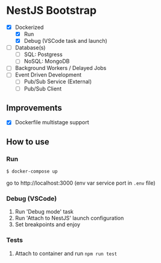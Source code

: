 # NestJS Bootstrap

- [x] Dockerized
  - [x] Run
  - [x] Debug (VSCode task and launch)
- [ ] Database(s)
  - [ ] SQL: Postgress
  - [ ] NoSQL: MongoDB
- [ ] Background Workers / Delayed Jobs
- [ ] Event Driven Development
  - [ ] Pub/Sub Service (External)
  - [ ] Pub/Sub Client

## Improvements

- [x] Dockerfile multistage support


## How to use

### Run

```bash
$ docker-compose up
```
go to http://localhost:3000 (env var service port in `.env` file)

### Debug (VSCode)

1. Run 'Debug mode' task
2. Run 'Attach to NestJS' launch configuration
3. Set breakpoints and enjoy

### Tests

1. Attach to container and run `npm run test`